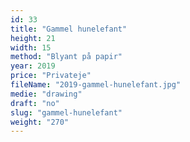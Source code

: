 ```yaml
---
id: 33
title: "Gammel hunelefant"
height: 21
width: 15
method: "Blyant på papir"
year: 2019
price: "Privateje"
fileName: "2019-gammel-hunelefant.jpg"
medie: "drawing"
draft: "no"
slug: "gammel-hunelefant"
weight: "270"
---
```

